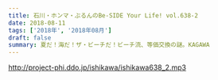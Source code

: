 ```yaml
---
title: 石川・ホンマ・ぶるんのBe-SIDE Your Life! vol.638-2
date: 2018-08-11
tags: ['2018年', '2018年08月']
draft: false
summary: 夏だ！海だ！ザ・ビーチだ！ビーチ流、等価交換の謎。KAGAWA
---
```


http://project-phi.ddo.jp/ishikawa/ishikawa638_2.mp3
